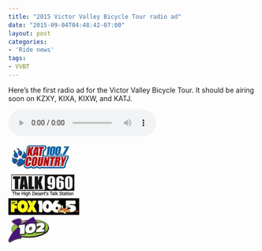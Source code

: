```yaml
---
title: "2015 Victor Valley Bicycle Tour radio ad"
date: "2015-09-04T04:48:42-07:00"
layout: post
categories:
- 'Ride news'
tags:
- VVBT
---
```


Here’s the first radio ad for the Victor Valley Bicycle Tour. It should be airing soon on KZXY, KIXA, KIXW, and KATJ.

<audio controls="controls">
<source src="/assets/audio/VVBT-reserve-today-music-dry.mp3" type="audio/mpeg"></source>
</audio>

![Kat Country](/assets/img/2015/09/kat-country.jpg)  
![Talk 960](/assets/img/2015/09/talk-960.jpg)  
![106.5 The Fox](/assets/img/2015/09/the-fox.jpg)  
![Y102](/assets/img/2015/09/y102.jpg)
